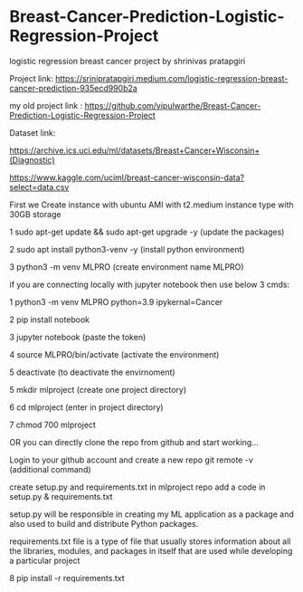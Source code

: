# Breast-Cancer-Prediction-Logistic-Regression-Project

logistic regression breast cancer project by shrinivas pratapgiri

Project link: https://srinipratapgiri.medium.com/logistic-regression-breast-cancer-prediction-935ecd990b2a

my old project link : https://github.com/vipulwarthe/Breast-Cancer-Prediction-Logistic-Regression-Project

Dataset link:

https://archive.ics.uci.edu/ml/datasets/Breast+Cancer+Wisconsin+(Diagnostic)

https://www.kaggle.com/uciml/breast-cancer-wisconsin-data?select=data.csv

First we Create instance with ubuntu AMI with t2.medium instance type with 30GB storage

1 sudo apt-get update && sudo apt-get upgrade -y (update the packages)

2 sudo apt install python3-venv -y (install python environment)

3 python3 -m venv MLPRO (create environment name MLPRO)

if you are connecting locally with jupyter notebook then use below 3 cmds:

1 python3 -m venv MLPRO python=3.9 ipykernal=Cancer

2 pip install notebook

3 jupyter notebook (paste the token)

4 source MLPRO/bin/activate (activate the environment)

5 deactivate (to deactivate the envirnoment)

5 mkdir mlproject (create one project directory)

6 cd mlproject (enter in project directory)

7 chmod 700 mlproject

OR you can directly clone the repo from github and start working...

Login to your github account and create a new repo git remote -v (additional command)

create setup.py and requirements.txt in mlproject repo add a code in setup.py & requirements.txt

setup.py will be responsible in creating my ML application as a package and also used to build and distribute Python packages.

requirements.txt file is a type of file that usually stores information about all the libraries, modules, and packages in itself that are used while developing a particular project

8 pip install -r requirements.txt
